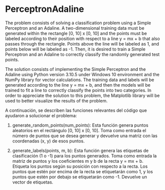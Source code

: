 # PerceptronAdaline

The problem consists of solving a classification problem using a Simple Perceptron and an Adaline. A two-dimensional training data must be generated within the rectangle [0, 10] x [0, 10] and the points must be labeled according to their position with respect to a line y = mx + b that also passes through the rectangle. Points above the line will be labeled as 1, and points below will be labeled as -1. Then, it is desired to train a Simple Perceptron and an Adaline to correctly classify the randomly generated test points.

The solution consists of implementing the Simple Perceptron and the Adaline using Python version 3.10.5 under Windows 10 environment and the NumPy library for vector calculations. The training data and labels will be generated according to the line y = mx + b, and then the models will be trained to fit a line to correctly classify the points into two categories. In order to appreciate the solution to this problem, the Matplotlib library will be used to better visualize the results of the problem.

A continuación, se describen las funciones relevantes del código que ayudaron a solucionar el problema:

  1) generate_random_points(num_points): Esta función genera puntos aleatorios en el rectángulo [0, 10] x [0, 10]. Toma como entrada el número de puntos que se desea generar y devuelve una matriz con las coordenadas (x, y) de esos puntos.

  
  2) generate_labels(points, m, b): Esta función genera las etiquetas de clasificación (1 o -1) para los puntos generados. Toma como entrada la matriz de puntos y los coeficientes m y b de la recta y = mx + b. Etiqueta los puntos según su posición con respecto a la recta. Los puntos que estén por encima de la recta se etiquetarán como 1, y los puntos que estén por debajo se etiquetarán como -1. Devuelve un vector de etiquetas.



